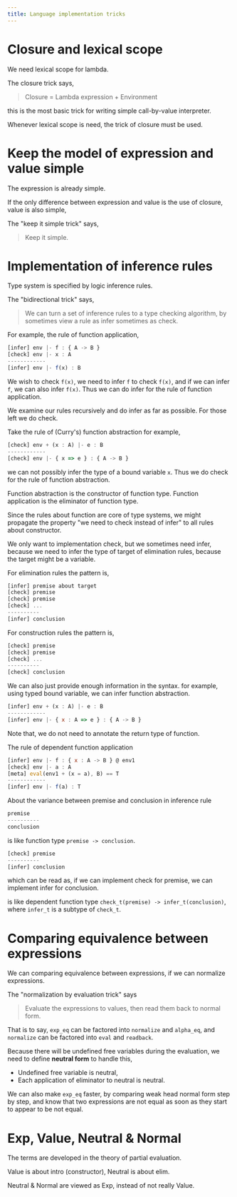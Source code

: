 ```yaml
---
title: Language implementation tricks
---
```


# Closure and lexical scope

We need lexical scope for lambda.

The closure trick says,

> Closure = Lambda expression + Environment

this is the most basic trick for writing simple call-by-value interpreter.

Whenever lexical scope is need, the trick of closure must be used.

# Keep the model of expression and value simple

The expression is already simple.

If the only difference between expression and value is the use of closure,
value is also simple,

The "keep it simple trick" says,

> Keep it simple.

# Implementation of inference rules

Type system is specified by logic inference rules.

The "bidirectional trick" says,

> We can turn a set of inference rules to a type checking algorithm,
>   by sometimes view a rule as infer sometimes as check.

For example, the rule of function application,

``` js
[infer] env |- f : { A -> B }
[check] env |- x : A
------------
[infer] env |- f(x) : B
```

We wish to check `f(x)`,
we need to infer `f` to check `f(x)`,
and if we can infer `f`, we can also infer `f(x)`.
Thus we can do infer for the rule of function application.

We examine our rules recursively and do infer as far as possible.
For those left we do check.

Take the rule of (Curry's) function abstraction for example,

``` js
[check] env + (x : A) |- e : B
------------
[check] env |- { x => e } : { A -> B }
```

we can not possibly infer the type of a bound variable `x`.
Thus we do check for the rule of function abstraction.

Function abstraction is the constructor of function type.
Function application is the eliminator of function type.

Since the rules about function are core of type systems,
we might propagate the property "we need to check instead of infer"
to all rules about constructor.

We only want to implementation check,
but we sometimes need infer,
because we need to infer the type of target of elimination rules,
because the target might be a variable.

For elimination rules the pattern is,

``` js
[infer] premise about target
[check] premise
[check] premise
[check] ...
----------
[infer] conclusion
```

For construction rules the pattern is,

``` js
[check] premise
[check] premise
[check] ...
----------
[check] conclusion
```

We can also just provide enough information in the syntax.
for example, using typed bound variable,
we can infer function abstraction.

``` js
[infer] env + (x : A) |- e : B
------------
[infer] env |- { x : A => e } : { A -> B }
```

Note that, we do not need to annotate the return type of function.

The rule of dependent function application

``` js
[infer] env |- f : { x : A -> B } @ env1
[check] env |- a : A
[meta] eval(env1 + (x = a), B) == T
------------
[infer] env |- f(a) : T
```

About the variance between premise and conclusion in inference rule

``` js
premise
----------
conclusion
```

is like function type `premise -> conclusion`.

``` js
[check] premise
----------
[infer] conclusion
```

which can be read as,
if we can implement check for premise,
we can implement infer for conclusion.

is like dependent function type `check_t(premise) -> infer_t(conclusion)`,
where `infer_t` is a subtype of `check_t`.

# Comparing equivalence between expressions

We can comparing equivalence between expressions, if we can normalize expressions.

The "normalization by evaluation trick" says

> Evaluate the expressions to values, then read them back to normal form.

That is to say, `exp_eq` can be factored into `normalize` and `alpha_eq`,
and `normalize` can be factored into `eval` and `readback`.

Because there will be undefined free variables during the evaluation,
we need to define **neutral form** to handle this,
- Undefined free variable is neutral,
- Each application of eliminator to neutral is neutral.

We can also make `exp_eq` faster,
by comparing weak head normal form step by step,
and know that two expressions are not equal
as soon as they start to appear to be not equal.

# Exp, Value, Neutral & Normal

The terms are developed in the theory of partial evaluation.

Value is about intro (constructor),
Neutral is about elim.

Neutral & Normal are viewed as Exp, instead of not really Value.
